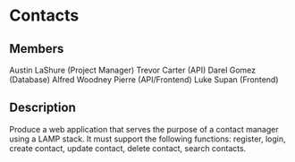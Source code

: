 # Contacts

## Members

Austin LaShure (Project Manager)
Trevor Carter (API)
Darel Gomez (Database)
Alfred Woodney Pierre (API/Frontend)
Luke Supan (Frontend)

## Description

Produce a web application that serves the purpose of a contact manager using a LAMP stack.  It must support the following functions: register, login, create contact, update contact, delete contact, search contacts.
